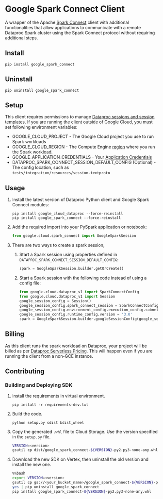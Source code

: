 # Google Spark Connect Client

A wrapper of the Apache [Spark Connect](https://spark.apache.org/spark-connect/) client with
additional functionalities that allow applications to communicate with a remote Dataproc
Spark cluster using the Spark Connect protocol without requiring additional steps.

## Install

```console
pip install google_spark_connect
```

## Uninstall

```console
pip uninstall google_spark_connect
```

## Setup
This client requires permissions to manage [Dataproc sessions and session templates](https://cloud.google.com/dataproc-serverless/docs/concepts/iam).
If you are running the client outside of Google Cloud, you must set following environment variables:

* GOOGLE_CLOUD_PROJECT - The Google Cloud project you use to run Spark workloads
* GOOGLE_CLOUD_REGION - The Compute Engine [region](https://cloud.google.com/compute/docs/regions-zones#available) where you run the Spark workload.
* GOOGLE_APPLICATION_CREDENTIALS - Your [Application Credentials](https://cloud.google.com/docs/authentication/provide-credentials-adc)
* DATAPROC_SPARK_CONNECT_SESSION_DEFAULT_CONFIG (Optional) - The config location, such as `tests/integration/resources/session.textproto`

## Usage

1. Install the latest version of Dataproc Python client and Google Spark Connect modules:

   ```console
   pip install google_cloud_dataproc --force-reinstall
   pip install google_spark_connect --force-reinstall
   ```

2. Add the required import into your PySpark application or notebook:

   ```python
   from google.cloud.spark_connect import GoogleSparkSession
   ```

3. There are two ways to create a spark session,

   1. Start a Spark session using properties defined in `DATAPROC_SPARK_CONNECT_SESSION_DEFAULT_CONFIG`:

      ```python
      spark = GoogleSparkSession.builder.getOrCreate()
      ```

   2. Start a Spark session with the following code instead of using a config file:

      ```python
      from google.cloud.dataproc_v1 import SparkConnectConfig
      from google.cloud.dataproc_v1 import Session
      google_session_config = Session()
      google_session_config.spark_connect_session = SparkConnectConfig()
      google_session_config.environment_config.execution_config.subnetwork_uri = "<subnet>"
      google_session_config.runtime_config.version = '3.0'
      spark = GoogleSparkSession.builder.googleSessionConfig(google_session_config).getOrCreate()
      ```

## Billing
As this client runs the spark workload on Dataproc, your project will be billed as per [Dataproc Serverless Pricing](https://cloud.google.com/dataproc-serverless/pricing).
This will happen even if you are running the client from a non-GCE instance.

## Contributing
### Building and Deploying SDK

1. Install the requirements in virtual environment.

      ```console
      pip install -r requirements-dev.txt
      ```

2. Build the code.

      ```console
      python setup.py sdist bdist_wheel
      ```

3. Copy the generated `.whl` file to Cloud Storage. Use the version specified in the `setup.py` file.

      ```sh
      VERSION=<version>
      gsutil cp dist/google_spark_connect-${VERSION}-py2.py3-none-any.whl gs://<your_bucket_name>
      ```

4. Download the new SDK on Vertex, then uninstall the old version and install the new one.

      ```sh
      %%bash
      export VERSION=<version>
      gsutil cp gs://<your_bucket_name>/google_spark_connect-${VERSION}-py2.py3-none-any.whl .
      yes | pip uninstall google_spark_connect
      pip install google_spark_connect-${VERSION}-py2.py3-none-any.whl
      ```
